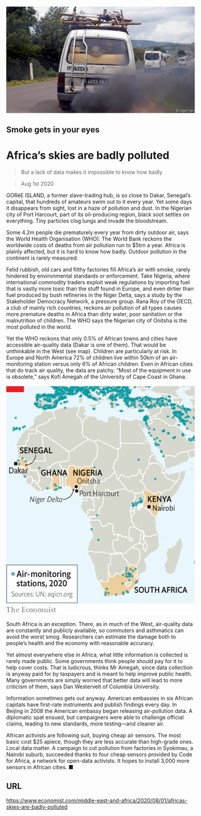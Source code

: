 ![](./images/20200801_MAP006_0.jpg)

## Smoke gets in your eyes

# Africa’s skies are badly polluted

> But a lack of data makes it impossible to know how badly

> Aug 1st 2020

GORéE ISLAND, a former slave-trading hub, is so close to Dakar, Senegal’s capital, that hundreds of amateurs swim out to it every year. Yet some days it disappears from sight, lost in a haze of pollution and dust. In the Nigerian city of Port Harcourt, part of its oil-producing region, black soot settles on everything. Tiny particles clog lungs and invade the bloodstream.

Some 4.2m people die prematurely every year from dirty outdoor air, says the World Health Organisation (WHO). The World Bank reckons the worldwide costs of deaths from air pollution run to $5trn a year. Africa is plainly affected, but it is hard to know how badly. Outdoor pollution in the continent is rarely measured.

Fetid rubbish, old cars and filthy factories fill Africa’s air with smoke, rarely hindered by environmental standards or enforcement. Take Nigeria, where international commodity traders exploit weak regulations by importing fuel that is vastly more toxic than the stuff found in Europe, and even dirtier than fuel produced by bush refineries in the Niger Delta, says a study by the Stakeholder Democracy Network, a pressure group. Rana Roy of the OECD, a club of mainly rich countries, reckons air pollution of all types causes more premature deaths in Africa than dirty water, poor sanitation or the malnutrition of children. The WHO says the Nigerian city of Onitsha is the most polluted in the world.

Yet the WHO reckons that only 0.5% of African towns and cities have accessible air-quality data (Dakar is one of them). That would be unthinkable in the West (see map). Children are particularly at risk. In Europe and North America 72% of children live within 50km of an air-monitoring station versus only 6% of African children. Even in African cities that do track air quality, the data are patchy. “Most of the equipment in use is obsolete,” says Kofi Amegah of the University of Cape Coast in Ghana.

![](./images/20200801_MAM936.png)

South Africa is an exception. There, as in much of the West, air-quality data are constantly and publicly available, so commuters and asthmatics can avoid the worst smog. Researchers can estimate the damage both to people’s health and the economy with reasonable accuracy.

Yet almost everywhere else in Africa, what little information is collected is rarely made public. Some governments think people should pay for it to help cover costs. That is ludicrous, thinks Mr Amegah, since data collection is anyway paid for by taxpayers and is meant to help improve public health. Many governments are simply worried that better data will lead to more criticism of them, says Dan Westervelt of Columbia University.

Information sometimes gets out anyway. American embassies in six African capitals have first-rate instruments and publish findings every day. In Beijing in 2008 the American embassy began releasing air-pollution data. A diplomatic spat ensued, but campaigners were able to challenge official claims, leading to new standards, more testing—and cleaner air.

African activists are following suit, buying cheap air sensors. The most basic cost $25 apiece, though they are less accurate than high-grade ones. Local data matter. A campaign to cut pollution from factories in Syokimau, a Nairobi suburb, succeeded thanks to four cheap sensors provided by Code for Africa, a network for open-data activists. It hopes to install 3,000 more sensors in African cities. ■

## URL

https://www.economist.com/middle-east-and-africa/2020/08/01/africas-skies-are-badly-polluted
